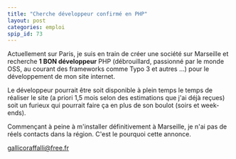 ```yaml
---
title: "Cherche développeur confirmé en PHP"
layout: post
categories: emploi
spip_id: 73
---
```

Actuellement sur Paris, je suis en train de créer une société sur Marseille et recherche **1 BON développeur** PHP (débrouillard, passionné par le monde OSS, au courant des frameworks comme Typo 3 et autres …) pour le développement de mon site internet.

Le développeur pourrait être soit disponible à plein temps le temps de réaliser le site (a priori 1,5 mois selon des estimations que j'ai déjà reçues) soit un furieux qui pourrait faire ça en plus de son boulot (soirs et week-ends).

Commençant à peine à m'installer définitivement à Marseille, je n'ai pas de réels contacts dans la région.
C'est le pourquoi cette annonce.

<gallicoraffalli@free.fr>